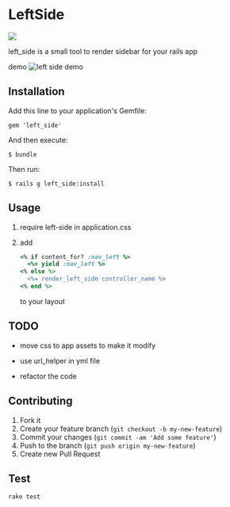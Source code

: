 # LeftSide

[<img src="https://secure.travis-ci.org/zlx/left_side.png" />](https://travis-ci.org/zlx/left_side)


left_side is a small tool to render sidebar for your rails app

demo
    ![left side demo](http://blog.zlxstar.me/images/left_side_demo.png)

## Installation

Add this line to your application's Gemfile:

    gem 'left_side'

And then execute:

    $ bundle

Then run:

    $ rails g left_side:install

## Usage

1. require left-side in application.css

2. add 
   ```ruby
   <% if content_for? :nav_left %>
     <%= yield :nav_left %>
   <% else %>
     <%= render_left_side controller_name %>
   <% end %>
   ```
   to your layout

## TODO

- move css to app assets to make it modify

- use url_helper in yml file

- refactor the code

## Contributing

1. Fork it
2. Create your feature branch (`git checkout -b my-new-feature`)
3. Commit your changes (`git commit -am 'Add some feature'`)
4. Push to the branch (`git push origin my-new-feature`)
5. Create new Pull Request

## Test

`rake test`

